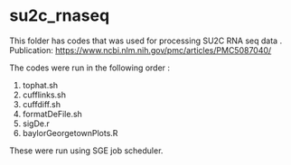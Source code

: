 # su2c_rnaseq

This folder has codes that was used for processing SU2C RNA seq data . 
Publication: https://www.ncbi.nlm.nih.gov/pmc/articles/PMC5087040/

The codes were run in the following order :
1. tophat.sh
2. cufflinks.sh 
3. cuffdiff.sh
4. formatDeFile.sh
5. sigDe.r
6. baylorGeorgetownPlots.R

These were run using SGE job scheduler.
